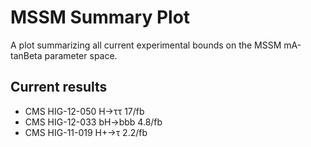 MSSM Summary Plot
=================

A plot summarizing all current experimental bounds on the MSSM mA-tanBeta
parameter space.

Current results
---------------

   * CMS HIG-12-050 H→ττ 17/fb
   * CMS HIG-12-033 bH→bbb 4.8/fb
   * CMS HIG-11-019 H+→τ 2.2/fb
